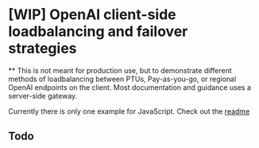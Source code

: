 # **[WIP]** OpenAI client-side loadbalancing and failover strategies 
** This is not meant for production use, but to demonstrate different methods of loadbalancing between PTUs, Pay-as-you-go, or regional OpenAI endpoints on the client. Most documentation and guidance uses a server-side gateway.

Currently there is only one example for JavaScript. Check out the [readme](./javascript/clientLoadBalancing/README.md)

## Todo
